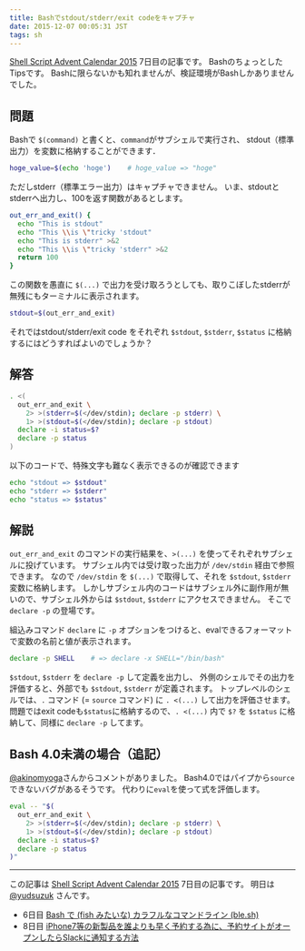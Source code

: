 ```yaml
---
title: Bashでstdout/stderr/exit codeをキャプチャ
date: 2015-12-07 00:05:31 JST
tags: sh
---
```


[Shell Script Advent Calendar 2015](http://qiita.com/advent-calendar/2015/shell-script) 7日目の記事です。
BashのちょっとしたTipsです。
Bashに限らないかも知れませんが、検証環境がBashしかありませんでした。

## 問題

Bashで `$(command)` と書くと、`command`がサブシェルで実行され、
stdout（標準出力）を変数に格納することができます．

```sh
hoge_value=$(echo 'hoge')    # hoge_value => "hoge"
```

ただしstderr（標準エラー出力）はキャプチャできません。
いま、stdoutとstderrへ出力し、100を返す関数があるとします。

```sh
out_err_and_exit() {
  echo "This is stdout"
  echo "This \\is \"tricky 'stdout"
  echo "This is stderr" >&2
  echo "This \\is \"tricky 'stderr" >&2
  return 100
}
```

この関数を愚直に `$(...)` で出力を受け取ろうとしても、取りこぼしたstderrが無残にもターミナルに表示されます。

```sh
stdout=$(out_err_and_exit)
```

それではstdout/stderr/exit code をそれぞれ `$stdout`, `$stderr`, `$status` に格納するにはどうすればよいのでしょうか？

## 解答

```sh
. <(
  out_err_and_exit \
    2> >(stderr=$(</dev/stdin); declare -p stderr) \
    1> >(stdout=$(</dev/stdin); declare -p stdout)
  declare -i status=$?
  declare -p status
)
```

以下のコードで、特殊文字も難なく表示できるのが確認できます

```sh
echo "stdout => $stdout"
echo "stderr => $stderr"
echo "status => $status"
```

## 解説

`out_err_and_exit` のコマンドの実行結果を、`>(...)` を使ってそれぞれサブシェルに投げています。
サブシェル内では受け取った出力が `/dev/stdin` 経由で参照できます。
なので `/dev/stdin` を `$(...)` で取得して、それを `$stdout`, `$stderr` 変数に格納します。
しかしサブシェル内のコードはサブシェル外に副作用が無いので、サブシェル外からは `$stdout`, `$stderr` にアクセスできません。
そこで `declare -p` の登場です。

組込みコマンド `declare` に `-p` オプションをつけると、evalできるフォーマットで変数の名前と値が表示されます。

```sh
declare -p SHELL    # => declare -x SHELL="/bin/bash"
```

`$stdout`, `$stderr` を `declare -p` して定義を出力し、
外側のシェルでその出力を評価すると、外部でも `$stdout`, `$stderr` が定義されます。
トップレベルのシェルでは、`.` コマンド (= `source` コマンド) に `. <(...)` して出力を評価させます。
問題ではexit codeも`$status`に格納するので、`. <(...)` 内で `$?` を `$status` に格納して、同様に `declare -p` してます。

## Bash 4.0未満の場合（追記）

[@akinomyoga](http://qiita.com/akinomyoga)さんからコメントがありました。
Bash4.0ではパイプから`source`できないバグがあるそうです。
代わりに`eval`を使って式を評価します。

```sh
eval -- "$(
  out_err_and_exit \
    2> >(stderr=$(</dev/stdin); declare -p stderr) \
    1> >(stdout=$(</dev/stdin); declare -p stdout)
  declare -i status=$?
  declare -p status
)"
```

* * *

この記事は [Shell Script Advent Calendar 2015](http://qiita.com/advent-calendar/2015/shell-script) 7日目の記事です。
明日は [@yudsuzuk](http://qiita.com/yudsuzuk) さんです。

- 6日目 [Bash で (fish みたいな) カラフルなコマンドライン (ble.sh)](http://qiita.com/akinomyoga/items/22bbf8029e6459ed57ba)
- 8日目 [iPhone7等の新製品を誰よりも早く予約する為に、予約サイトがオープンしたらSlackに通知する方法](http://yuzurus.hatenablog.jp/entry/shell-slack)

